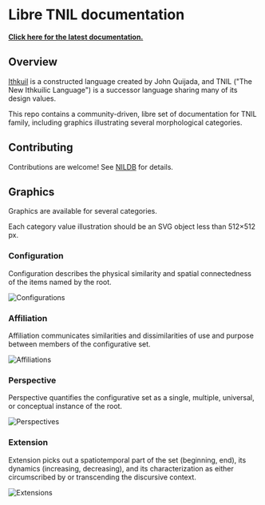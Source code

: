 # Libre TNIL documentation

**[Click here for the latest documentation.](http://tnil.rtfd.io/)**

## Overview

[Ithkuil](http://ithkuil.net/) is a constructed language created by John
Quijada, and TNIL ("The New Ithkuilic Language") is a successor language
sharing many of its design values.

This repo contains a community-driven, libre set of documentation for TNIL
family, including graphics illustrating several morphological categories.

## Contributing

Contributions are welcome! See [NILDB](https://www.github.com/HactarCE/NILDB/#contributing) for details.

## Graphics

Graphics are available for several categories.

Each category value illustration should be an SVG object less than 512×512 px.

### Configuration

Configuration describes the physical similarity and spatial
connectedness of the items named by the root.

![Configurations](output/preview-configurations.png)

### Affiliation

Affiliation communicates similarities and dissimilarities of use and purpose
between members of the configurative set.

![Affiliations](output/preview-affiliations.png)

### Perspective

Perspective quantifies the configurative set as a single, multiple, universal,
or conceptual instance of the root.

![Perspectives](output/preview-perspectives.png)

### Extension

Extension picks out a spatiotemporal part of the set (beginning, end), its
dynamics (increasing, decreasing), and its characterization as either
circumscribed by or transcending the discursive context.

![Extensions](output/preview-extensions.png)
